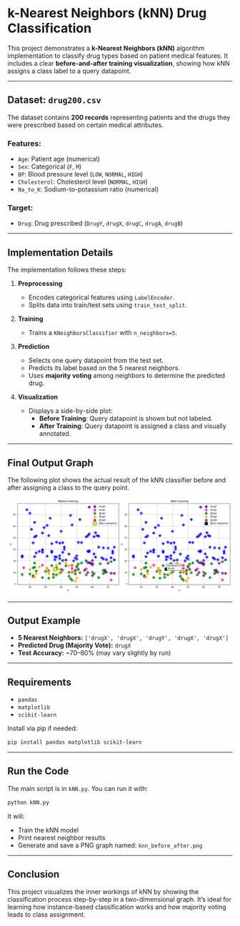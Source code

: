 
# k-Nearest Neighbors (kNN) Drug Classification

This project demonstrates a **k-Nearest Neighbors (kNN)** algorithm implementation to classify drug types based on patient medical features. It includes a clear **before-and-after training visualization**, showing how kNN assigns a class label to a query datapoint.

---

## Dataset: `drug200.csv`

The dataset contains **200 records** representing patients and the drugs they were prescribed based on certain medical attributes.

### Features:
- `Age`: Patient age (numerical)
- `Sex`: Categorical (`F`, `M`)
- `BP`: Blood pressure level (`LOW`, `NORMAL`, `HIGH`)
- `Cholesterol`: Cholesterol level (`NORMAL`, `HIGH`)
- `Na_to_K`: Sodium-to-potassium ratio (numerical)

### Target:
- `Drug`: Drug prescribed (`DrugY`, `drugX`, `drugC`, `drugA`, `drugB`)

---

## Implementation Details

The implementation follows these steps:

1. **Preprocessing**
   - Encodes categorical features using `LabelEncoder`.
   - Splits data into train/test sets using `train_test_split`.

2. **Training**
   - Trains a `KNeighborsClassifier` with `n_neighbors=5`.

3. **Prediction**
   - Selects one query datapoint from the test set.
   - Predicts its label based on the 5 nearest neighbors.
   - Uses **majority voting** among neighbors to determine the predicted drug.

4. **Visualization**
   - Displays a side-by-side plot:
     - **Before Training**: Query datapoint is shown but not labeled.
     - **After Training**: Query datapoint is assigned a class and visually annotated.

---

## Final Output Graph

The following plot shows the actual result of the kNN classifier before and after assigning a class to the query point.

![kNN Before/After Training](knn_before_after.png)

---

## Output Example

- **5 Nearest Neighbors:** `['drugX', 'drugX', 'drugY', 'drugX', 'drugX']`
- **Predicted Drug (Majority Vote):** `drugX`
- **Test Accuracy:** ~70–80% (may vary slightly by run)

---

## Requirements

- `pandas`
- `matplotlib`
- `scikit-learn`

Install via pip if needed:
```bash
pip install pandas matplotlib scikit-learn
```

---

## Run the Code

The main script is in `kNN.py`. You can run it with:

```bash
python kNN.py
```

It will:
- Train the kNN model
- Print nearest neighbor results
- Generate and save a PNG graph named: `knn_before_after.png`

---

## Conclusion

This project visualizes the inner workings of kNN by showing the classification process step-by-step in a two-dimensional graph. It’s ideal for learning how instance-based classification works and how majority voting leads to class assignment.


